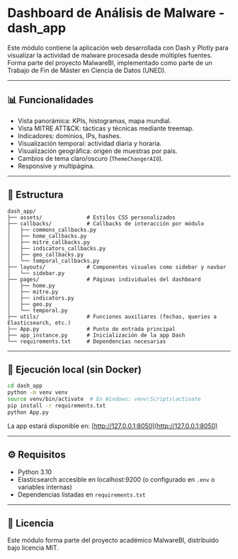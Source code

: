# Dashboard de Análisis de Malware - dash_app

Este módulo contiene la aplicación web desarrollada con Dash y Plotly para visualizar la actividad de malware procesada desde múltiples fuentes. Forma parte del proyecto MalwareBI, implementado como parte de un Trabajo de Fin de Máster en Ciencia de Datos (UNED).

---

## 📊 Funcionalidades

- Vista panorámica: KPIs, histogramas, mapa mundial.
- Vista MITRE ATT&CK: tácticas y técnicas mediante treemap.
- Indicadores: dominios, IPs, hashes.
- Visualización temporal: actividad diaria y horaria.
- Visualización geográfica: origen de muestras por país.
- Cambios de tema claro/oscuro (`ThemeChangerAIO`).
- Responsive y multipágina.

---

## 📁 Estructura

```plaintext
dash_app/
├── assets/              # Estilos CSS personalizados
├── callbacks/           # Callbacks de interacción por módulo
│   ├── commons_callbacks.py
│   ├── home_callbacks.py
│   ├── mitre_callbacks.py
│   ├── indicators_callbacks.py
│   ├── geo_callbacks.py
│   └── temporal_callbacks.py
├── layouts/             # Componentes visuales como sidebar y navbar
│   └── sidebar.py
├── pages/               # Páginas individuales del dashboard
│   ├── home.py
│   ├── mitre.py
│   ├── indicators.py
│   ├── geo.py
│   └── temporal.py
├── utils/               # Funciones auxiliares (fechas, queries a Elasticsearch, etc.)
├── App.py               # Punto de entrada principal
├── app_instance.py      # Inicialización de la app Dash
└── requirements.txt     # Dependencias necesarias
```

---

## 🚀 Ejecución local (sin Docker)

```bash
cd dash_app
python -m venv venv
source venv/bin/activate  # En Windows: venv\Scripts\activate
pip install -r requirements.txt
python App.py
```

La app estará disponible en: [http://127.0.0.1:8050](http://127.0.0.1:8050)

---

## ⚙️ Requisitos

- Python 3.10
- Elasticsearch accesible en localhost:9200 (o configurado en `.env` o variables internas)
- Dependencias listadas en `requirements.txt`

---

## 📄 Licencia

Este módulo forma parte del proyecto académico MalwareBI, distribuido bajo licencia MIT.
